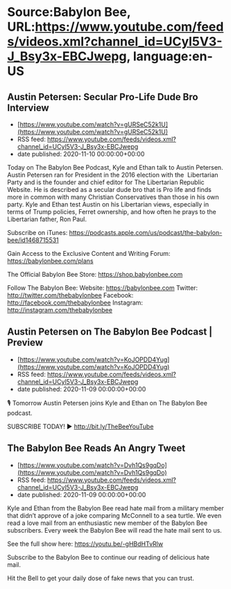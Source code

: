 # Source:Babylon Bee, URL:https://www.youtube.com/feeds/videos.xml?channel_id=UCyl5V3-J_Bsy3x-EBCJwepg, language:en-US

## Austin Petersen: Secular Pro-Life Dude Bro Interview
 - [https://www.youtube.com/watch?v=gURSeC52k1U](https://www.youtube.com/watch?v=gURSeC52k1U)
 - RSS feed: https://www.youtube.com/feeds/videos.xml?channel_id=UCyl5V3-J_Bsy3x-EBCJwepg
 - date published: 2020-11-10 00:00:00+00:00

Today on The Babylon Bee Podcast, Kyle and Ethan talk to Austin Petersen. Austin Petersen ran for President in the 2016 election with the  Libertarian Party and is the founder and chief editor for The Libertarian Republic Website. He is described as a secular dude bro that is Pro life and finds more in common with many Christian Conservatives than those in his own party. Kyle and Ethan test Austin on his Libertarian views, especially in terms of Trump policies, Ferret ownership, and how often he prays to the Libertarian father, Ron Paul.

Subscribe on iTunes: https://podcasts.apple.com/us/podcast/the-babylon-bee/id1468715531

Gain Access to the Exclusive Content and Writing Forum: https://babylonbee.com/plans

The Official Babylon Bee Store: https://shop.babylonbee.com

Follow The Babylon Bee:
Website: https://babylonbee.com
Twitter: http://twitter.com/thebabylonbee
Facebook: http://facebook.com/thebabylonbee
Instagram: http://instagram.com/thebabylonbee

## Austin Petersen on The Babylon Bee Podcast | Preview
 - [https://www.youtube.com/watch?v=KoJOPDD4Yug](https://www.youtube.com/watch?v=KoJOPDD4Yug)
 - RSS feed: https://www.youtube.com/feeds/videos.xml?channel_id=UCyl5V3-J_Bsy3x-EBCJwepg
 - date published: 2020-11-09 00:00:00+00:00

🎙 Tomorrow Austin Petersen joins Kyle and Ethan on The Babylon Bee podcast.

SUBSCRIBE TODAY! ▶️ http://bit.ly/TheBeeYouTube

## The Babylon Bee Reads An Angry Tweet
 - [https://www.youtube.com/watch?v=Dvh1Qs9gqDo](https://www.youtube.com/watch?v=Dvh1Qs9gqDo)
 - RSS feed: https://www.youtube.com/feeds/videos.xml?channel_id=UCyl5V3-J_Bsy3x-EBCJwepg
 - date published: 2020-11-09 00:00:00+00:00

Kyle and Ethan from the Babylon Bee read hate mail from a military member that didn’t approve of a joke comparing McConnell to a sea turtle. We even read a love mail from an enthusiastic new member of the Babylon Bee subscribers. Every week the Babylon Bee will read the hate mail sent to us. 

See the full show here: https://youtu.be/-gHBdHTvRlw

Subscribe to the Babylon Bee to continue our reading of delicious hate mail. 

Hit the Bell to get your daily dose of fake news that you can trust.

